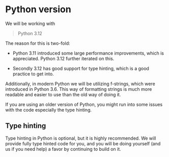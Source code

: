 # Python version
We will be working with 
> Python 3.12

The reason for this is two-fold:
- Python 3.11 introduced some large performance improvements, which is appreciated.
Python 3.12 further iterated on this.

- Secondly 3.12 has good support for type hinting, which is a good practice to get into.


Additionally, in modern Python we will be utilizing f-strings, which were introduced in Python 3.6.
This way of formatting strings is much more readable and easier to use than the old way of doing it.


If you are using an older version of Python, you might run into some issues with the code especially the type hinting.

## Type hinting
Type hinting in Python is optional, but it is highly recommended. 
We will provide fully type hinted code for you, and you will be doing yourself 
(and us if you need help) a favor by continuing to build on it.